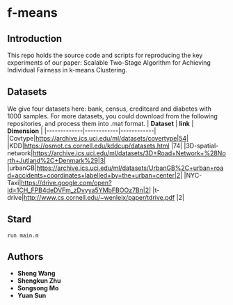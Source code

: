 # f-means
## Introduction

This repo holds the source code and scripts for reproducing the key experiments of our paper: Scalable Two-Stage Algorithm for Achieving Individual Fairness in k-means Clustering.

## Datasets

We give four datasets here: bank, census, creditcard and diabetes with 1000 samples. For more datasets, you could download from the following repositories, and process them into .mat format. 
| __Dataset__ | __link__ | __Dimension__ |
|-------------|------------|------------|
|Covtype|https://archive.ics.uci.edu/ml/datasets/covertype|54|
|KDD|https://osmot.cs.cornell.edu/kddcup/datasets.html |74|
|3D-spatial-network|https://archive.ics.uci.edu/ml/datasets/3D+Road+Network+%28North+Jutland%2C+Denmark%29|3|
|urbanGB|https://archive.ics.uci.edu/ml/datasets/UrbanGB%2C+urban+road+accidents+coordinates+labelled+by+the+urban+center|2|
|NYC-Taxi|https://drive.google.com/open?id=1CH_FPB4deDVFm_zDvyya5YMbFBOOz7Bn|2|
|t-drive|http://www.cs.cornell.edu/~wenleix/paper/tdrive.pdf |2|
## Stard
 ```
run main.m 
 ```
## Authors
 
* **Sheng Wang** 
* **Shengkun Zhu** 
* **Songsong Mo** 
* **Yuan Sun** 
